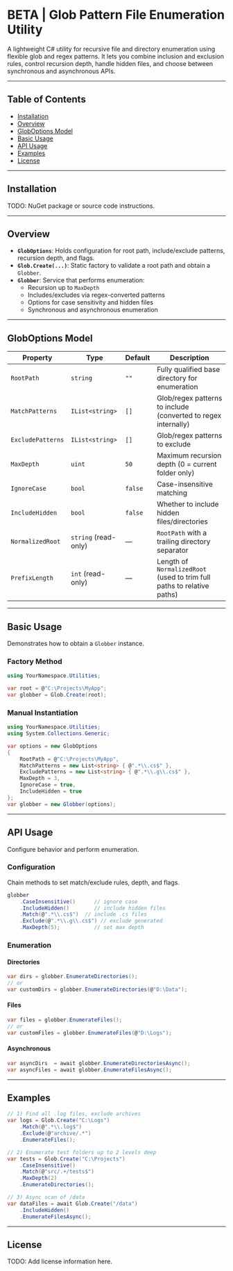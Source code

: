 # BETA | Glob Pattern File Enumeration Utility

A lightweight C# utility for recursive file and directory enumeration using flexible glob and regex patterns. It lets you combine inclusion and exclusion rules, control recursion depth, handle hidden files, and choose between synchronous and asynchronous APIs.

---

## Table of Contents

- [Installation](#installation)
- [Overview](#overview)
- [GlobOptions Model](#globoptions-model)
- [Basic Usage](#basic-usage)
- [API Usage](#api-usage)
- [Examples](#examples)
- [License](#license)

---

## Installation

TODO: NuGet package or source code instructions.

---

## Overview

- **`GlobOptions`**: Holds configuration for root path, include/exclude patterns, recursion depth, and flags.
- **`Glob.Create(...)`**: Static factory to validate a root path and obtain a `Globber`.
- **`Globber`**: Service that performs enumeration:
  - Recursion up to `MaxDepth`
  - Includes/excludes via regex-converted patterns
  - Options for case sensitivity and hidden files
  - Synchronous and asynchronous enumeration

---

## GlobOptions Model

| Property           | Type                | Default     | Description                                                                                 |
|--------------------|---------------------|-------------|---------------------------------------------------------------------------------------------|
| `RootPath`         | `string`            | `""`      | Fully qualified base directory for enumeration                                              |
| `MatchPatterns`    | `IList<string>`     | `[]`        | Glob/regex patterns to include (converted to regex internally)                              |
| `ExcludePatterns`  | `IList<string>`     | `[]`        | Glob/regex patterns to exclude                                                              |
| `MaxDepth`         | `uint`              | `50`        | Maximum recursion depth (0 = current folder only)                                           |
| `IgnoreCase`       | `bool`              | `false`     | Case-insensitive matching                                                                   |
| `IncludeHidden`    | `bool`              | `false`     | Whether to include hidden files/directories                                                 |
| `NormalizedRoot`   | `string` (read-only)| —           | `RootPath` with a trailing directory separator                                              |
| `PrefixLength`     | `int` (read-only)   | —           | Length of `NormalizedRoot` (used to trim full paths to relative paths)                      |

---

## Basic Usage

Demonstrates how to obtain a `Globber` instance.

### Factory Method

```csharp
using YourNamespace.Utilities;

var root = @"C:\Projects\MyApp";
var globber = Glob.Create(root);
```

### Manual Instantiation

```csharp
using YourNamespace.Utilities;
using System.Collections.Generic;

var options = new GlobOptions
{
    RootPath = @"C:\Projects\MyApp",
    MatchPatterns = new List<string> { @".*\\.cs$" },
    ExcludePatterns = new List<string> { @".*\\.g\\.cs$" },
    MaxDepth = 3,
    IgnoreCase = true,
    IncludeHidden = true
};
var globber = new Globber(options);
```

---

## API Usage

Configure behavior and perform enumeration.

### Configuration

Chain methods to set match/exclude rules, depth, and flags.

```csharp
globber
    .CaseInsensitive()      // ignore case
    .IncludeHidden()        // include hidden files
    .Match(@".*\\.cs$")  // include .cs files
    .Exclude(@".*\\.g\\.cs$") // exclude generated
    .MaxDepth(5);           // set max depth
```

### Enumeration

#### Directories

```csharp
var dirs = globber.EnumerateDirectories();
// or
var customDirs = globber.EnumerateDirectories(@"D:\Data");
```

#### Files

```csharp
var files = globber.EnumerateFiles();
// or
var customFiles = globber.EnumerateFiles(@"D:\Logs");
```

#### Asynchronous

```csharp
var asyncDirs  = await globber.EnumerateDirectoriesAsync();
var asyncFiles = await globber.EnumerateFilesAsync();
```

---

## Examples

```csharp
// 1) Find all .log files, exclude archives
var logs = Glob.Create("C:\Logs")
    .Match(@".*\\.log$")
    .Exclude(@"archive/.*")
    .EnumerateFiles();

// 2) Enumerate test folders up to 2 levels deep
var tests = Glob.Create("C:\Projects")
    .CaseInsensitive()
    .Match(@"src/.+/tests$")
    .MaxDepth(2)
    .EnumerateDirectories();

// 3) Async scan of /data
var dataFiles = await Glob.Create("/data")
    .IncludeHidden()
    .EnumerateFilesAsync();
```

---

## License

TODO: Add license information here.

